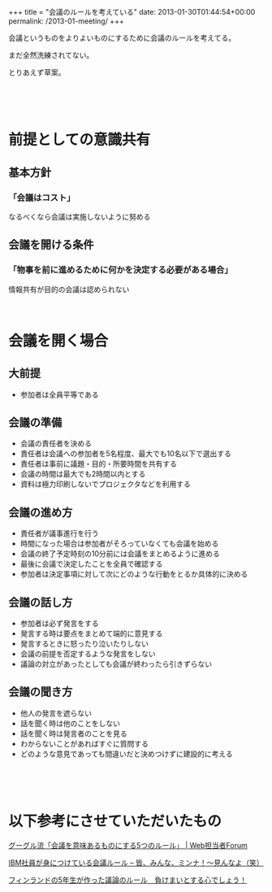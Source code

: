 +++
title = "会議のルールを考えている"
date: 2013-01-30T01:44:54+00:00
permalink: /2013-01-meeting/
+++
&nbsp;

会議というものをよりよいものにするために会議のルールを考えてる。

まだ全然洗練されてない。

とりあえず草案。

&nbsp;

&nbsp;

# 前提としての意識共有

## 基本方針

### 「会議はコスト」

なるべくなら会議は実施しないように努める 

## 会議を開ける条件

### 「物事を前に進めるために何かを決定する必要がある場合」

情報共有が目的の会議は認められない 

&nbsp; 

# 会議を開く場合

## 大前提

  * 参加者は全員平等である

## 会議の準備

  * 会議の責任者を決める
  * 責任者は会議への参加者を5名程度、最大でも10名以下で選出する
  * 責任者は事前に議題・目的・所要時間を共有する
  * 会議の時間は最大でも2時間以内とする
  * 資料は極力印刷しないでプロジェクタなどを利用する

## 会議の進め方

  * 責任者が議事進行を行う
  * 時間になった場合は参加者がそろっていなくても会議を始める
  * 会議の終了予定時刻の10分前には会議をまとめるように進める
  * 最後に会議で決定したことを全員で確認する
  * 参加者は決定事項に対して次にどのような行動をとるか具体的に決める

## 会議の話し方

  * 参加者は必ず発言をする
  * 発言する時は要点をまとめて端的に意見する
  * 発言するときに怒ったり泣いたりしない
  * 会議の前提を否定するような発言をしない
  * 議論の対立があったとしても会議が終わったら引きずらない

## 会議の聞き方

  * 他人の発言を遮らない
  * 話を聞く時は他のことをしない
  * 話を聞く時は発言者のことを見る
  * わからないことがあればすぐに質問する
  * どのような意見であっても間違いだと決めつけずに建設的に考える

&nbsp; 

&nbsp; 

# 以下参考にさせていただいたもの

<a href="http://web-tan.forum.impressrd.jp/e/2012/01/17/11954" target="_blank">グーグル流「会議を意味あるものにする5つのルール」 | Web担当者Forum</a> 

<a href="http://blog.goo.ne.jp/dimebag_darell_20041208_rip/e/07c547f4ce3646b53c0a28c6ed291b63" target="_blank">IBM社員が身につけている会議ルール &#8211; 皆、みんな、ミンナ！～見んなよ（笑）</a> 

<a href="http://kd1.blog103.fc2.com/blog-entry-200.html" target="_blank">フィンランドの5年生が作った議論のルール　負けまいとする心でしょう！</a>